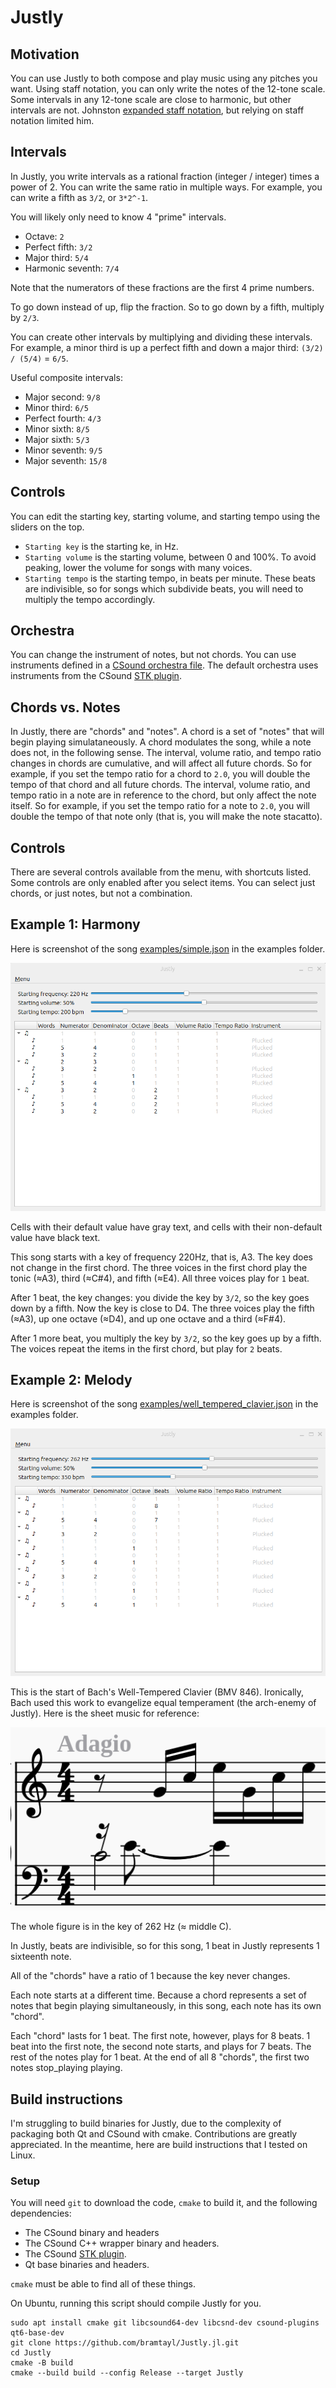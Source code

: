 # Justly

## Motivation

You can use Justly to both compose and play music using any pitches you want.
Using staff notation, you can only write the notes of the 12-tone scale.
Some intervals in any 12-tone scale are close to harmonic, but other intervals are not.
Johnston [expanded staff notation](http://marsbat.space/pdfs/EJItext.pdf), but relying on staff notation limited him.

## Intervals

In Justly, you write intervals as a rational fraction (integer / integer) times a power of 2.
You can write the same ratio in multiple ways.
For example, you can write a fifth as `3/2`, or `3*2^-1`.

You will likely only need to know 4 "prime" intervals.

- Octave: `2`
- Perfect fifth: `3/2`
- Major third: `5/4`
- Harmonic seventh: `7/4`

Note that the numerators of these fractions are the first 4 prime numbers.

To go down instead of up, flip the fraction.
So to go down by a fifth, multiply by `2/3`.

You can create other intervals by multiplying and dividing these intervals.
For example, a minor third is up a perfect fifth and down a major third: `(3/2) / (5/4)` = `6/5`.

Useful composite intervals:

- Major second: `9/8`
- Minor third: `6/5`
- Perfect fourth: `4/3`
- Minor sixth: `8/5`
- Major sixth: `5/3`
- Minor seventh: `9/5`
- Major seventh: `15/8`

## Controls

You can edit the starting key, starting volume, and starting tempo using the sliders on the top.

- `Starting key` is the starting ke, in Hz.
- `Starting volume` is the starting volume, between 0 and 100%. To avoid peaking, lower the volume for songs with many voices.
- `Starting tempo` is the starting tempo, in beats per minute. These beats are indivisible, so for songs which subdivide beats, you will need to multiply the tempo accordingly.

## Orchestra

You can change the instrument of notes, but not chords.
You can use instruments defined in a [CSound orchestra file](http://www.csounds.com/manual/html/OrchTop.html).
The default orchestra uses instruments from the CSound [STK plugin](https://github.com/csound/plugins).

## Chords vs. Notes

In Justly, there are "chords" and "notes".
A chord is a set of "notes" that will begin playing simulataneously.
A chord modulates the song, while a note does not, in the following sense.
The interval, volume ratio, and tempo ratio changes in chords are cumulative, and will affect all future chords.
So for example, if you set the tempo ratio for a chord to `2.0`, you will double the tempo of that chord and all future chords.
The interval, volume ratio, and tempo ratio in a note are in reference to the chord, but only affect the note itself.
So for example, if you set the tempo ratio for a note to `2.0`, you will double the tempo of that note only (that is, you will make the note stacatto).

## Controls

There are several controls available from the menu, with shortcuts listed.
Some controls are only enabled after you select items.
You can select just chords, or just notes, but not a combination.

## Example 1: Harmony

Here is screenshot of the song [examples/simple.json](examples/simple.json) in the examples folder.

![simple.json screenshot](examples/simple.png)

Cells with their default value have gray text, and cells with their non-default value have black text.

This song starts with a key of frequency 220Hz, that is, A3.
The key does not change in the first chord.
The three voices in the first chord play the tonic (≈A3), third (≈C#4), and fifth (≈E4).
All three voices play for `1` beat.

After 1 beat, the key changes: you divide the key by `3/2`, so the key goes down by a fifth.
Now the key is close to D4.
The three voices play the fifth (≈A3), up one octave (≈D4), and up one octave and a third (≈F#4). 

After 1 more beat, you multiply the key by `3/2`, so the key goes up by a fifth. The voices repeat the items in the first chord, but play for `2` beats.

## Example 2: Melody

Here is screenshot of the song [examples/well_tempered_clavier.json](examples/well_tempered_clavier.json) in the examples folder.

![well_tempered_clavier.json screenshot](examples/well_tempered_clavier.png)

This is the start of Bach's Well-Tempered Clavier (BMV 846). Ironically, Bach used this work to evangelize equal temperament (the arch-enemy of Justly). Here is the sheet music for reference:

![Start of BMV 846](examples/well_tempered_clavier_sheet_music.png)

The whole figure is in the key of 262 Hz (≈ middle C). 

In Justly, beats are indivisible, so for this song, 1 beat in Justly represents 1 sixteenth note.

All of the "chords" have a ratio of 1 because the key never changes.

Each note starts at a different time. Because a chord represents a set of notes that begin playing simultaneously, in this song, each note has its own "chord". 

Each "chord" lasts for 1 beat. The first note, however, plays for 8 beats. 1 beat into the first note, the second note starts, and plays for 7 beats. The rest of the notes play for 1 beat. At the end of all 8 "chords", the first two notes stop_playing playing.

## Build instructions

I'm struggling to build binaries for Justly, due to the complexity of packaging both Qt and CSound with cmake. Contributions are greatly appreciated.
In the meantime, here are build instructions that I tested on Linux.

### Setup

You will need `git` to download the code, `cmake` to build it, and the following dependencies:

- The CSound binary and headers
- The CSound C++ wrapper binary and headers.
- The CSound [STK plugin](https://github.com/csound/plugins).
- Qt base binaries and headers.

`cmake` must be able to find all of these things.

On Ubuntu, running this script should compile Justly for you.

```
sudo apt install cmake git libcsound64-dev libcsnd-dev csound-plugins qt6-base-dev 
git clone https://github.com/bramtayl/Justly.jl.git
cd Justly
cmake -B build
cmake --build build --config Release --target Justly
```
